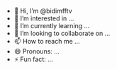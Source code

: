 - 👋 Hi, I’m @bidimfftv
- 👀 I’m interested in ...
- 🌱 I’m currently learning ...
- 💞️ I’m looking to collaborate on ...
- 📫 How to reach me ...
- 😄 Pronouns: ...
- ⚡ Fun fact: ...

<!---
bidimfftv/bidimfftv is a ✨ special ✨ repository because its `README.md` (this file) appears on your GitHub profile.
You can click the Preview link to take a look at your changes.
--->
